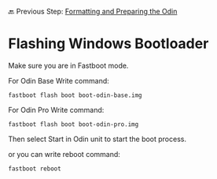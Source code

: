 🔙 Previous Step: [Formatting and Preparing the Odin](https://github.com/ProjectValhalla/OdinWindowsGuides/blob/main/pages/FlashingProjectValhallaFirmware.md)

# Flashing Windows Bootloader

Make sure you are in Fastboot mode.

For Odin Base Write command:
```
fastboot flash boot boot-odin-base.img
```

For Odin Pro Write command:
```
fastboot flash boot boot-odin-pro.img
```

Then select Start in Odin unit to start the boot process.

or you can write reboot command:
```
fastboot reboot
```
